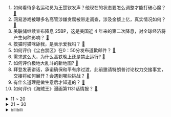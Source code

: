1. 如何看待多名运动员为王楚钦发声？他现在的状态要怎么调整才能打破心魔？ [:link:](https://www.zhihu.com/question/3450991715)
2. 网易游戏被曝多名高管涉嫌贪腐被带走调查，涉及金额上亿，真实情况如何？ [:link:](https://www.zhihu.com/question/3467891260)
3. 美联储继续宣布降息 25BP，这是美国近 4 年来的第二次降息，对全球经济将产生何种影响？ [:link:](https://www.zhihu.com/question/3494577200)
4. 摸猫时猫咪舔我，是表示爱我吗？ [:link:](https://www.zhihu.com/question/665489219)
5. 如何评价《尘白禁区》在0：50分发布道歉邮件？ [:link:](https://www.zhihu.com/question/3492569585)
6. 需求这么大，为什么高铁晚上还是禁止运行? [:link:](https://www.zhihu.com/question/666928738)
7. 如何评价极地大乱斗的新地图? [:link:](https://www.zhihu.com/question/3477859803)
8. 拜登发表讲话，承诺确保和平有序过渡，此前邀请特朗普讨论权力交接事宜，交接将如何展开？会遇到哪些挑战？ [:link:](https://www.zhihu.com/question/3405240881)
9. 有什么道理是做生意后才知道的？ [:link:](https://www.zhihu.com/question/318085423)
10. 如何评价《海贼王》漫画第1131话情报？ [:link:](https://www.zhihu.com/question/3266275013)
<details>
<summary>11 ~ 20</summary>

11. 如何看待仰望 U9 在极速测试中取得了中国汽车有史以来最快成绩 391.94km/h？ [:link:](https://www.zhihu.com/question/3477733568)
12. 你心目中最好的重制版游戏是什么？ [:link:](https://www.zhihu.com/question/646965708)
13. 《潜伏》里有哪些意难平的瞬间？ [:link:](https://www.zhihu.com/question/636733088)
14. 最让你震惊的网站有哪些？ [:link:](https://www.zhihu.com/question/20030360)
15. 赛力斯回应广州问界 M7 事故鉴定，称已报警，如何从法律角度看待此事？ [:link:](https://www.zhihu.com/question/3433667301)
16. 泽连斯基与特朗普通话，同意保持对话，会否促使特朗普调整俄乌战争立场，如对乌军援？这将如何影响地区局势？ [:link:](https://www.zhihu.com/question/3325030046)
17. 为什么老一辈的人没有那么消极，而年轻人很多有抑郁症？ [:link:](https://www.zhihu.com/question/715083437)
18. 为什么江直树会爱上袁湘琴这个除了心好，有毅力之外全无优点的角色？ [:link:](https://www.zhihu.com/question/31900343)
19. 为什么现在两门精致小车几乎绝迹了？ [:link:](https://www.zhihu.com/question/359903867)
20. 如何评价聂士成？ [:link:](https://www.zhihu.com/question/60821018)
</details>
<details>
<summary>21 ~ 30</summary>

21. 如何评价微信Linux官网上线？ [:link:](https://www.zhihu.com/question/3360014967)
22. 小学生用「栓」字造词写出「栓 Q」，热梗会影响新一代的表达能力吗？该不该推行校园网络用语「禁用令」？ [:link:](https://www.zhihu.com/question/3429243738)
23. 为什么说林青霞演的东方不败是无人超越的经典? [:link:](https://www.zhihu.com/question/34508635)
24. 假如一个人只剩下一个大脑 ，但大脑可以存活，那么他会是什么感觉？ [:link:](https://www.zhihu.com/question/435920418)
25. 为什么中国足球国家队不规划钟塔西、天乐这类华裔，反而规划在中超踢球的非华裔球员？ [:link:](https://www.zhihu.com/question/2561910283)
26. 如何评价特朗普传记电影《飞黄腾达（The Apprentice）》？ [:link:](https://www.zhihu.com/question/652717431)
27. 巅峰时期的罗纳尔多放到现在值2亿美金吗？ [:link:](https://www.zhihu.com/question/534677835)
28. 为什么「课题分离」这类心理学概念，在本土的人情社会里显得不那么适用？如何可以做到更好应用？ [:link:](https://www.zhihu.com/question/3347102716)
29. 如何评价《再见爱人》第四季第四期？ [:link:](https://www.zhihu.com/question/3429814164)
30. 《小巷人家》范丞丞出场后被嘲「跟木头一样，还没小孩子演得好」，他在剧中的表演真的很差吗？问题出在哪？ [:link:](https://www.zhihu.com/question/3195494827)
</details><details>
<summary>bilibili</summary>

</details>